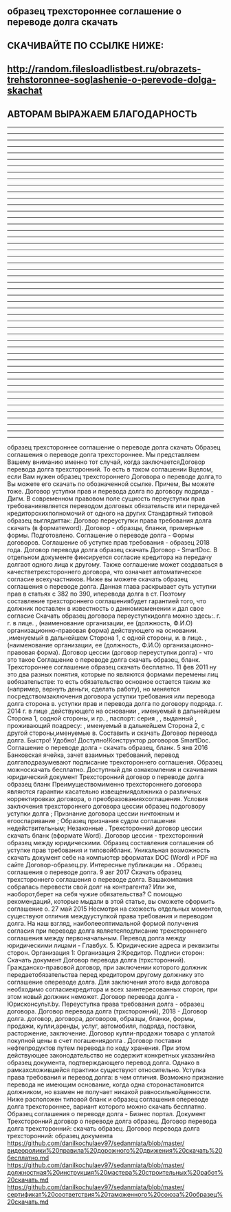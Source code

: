 образец трехстороннее соглашение о переводе долга скачать
--------------------------------------------------
СКАЧИВАЙТЕ ПО ССЫЛКЕ НИЖЕ:
--------------------------------------------------
http://random.filesloadlistbest.ru/obrazets-trehstoronnee-soglashenie-o-perevode-dolga-skachat
--------------------------------------------------
АВТОРАМ ВЫРАЖАЕМ БЛАГОДАРНОСТЬ
--------------------------------------------------
--------------------------------------------------
--------------------------------------------------
--------------------------------------------------
--------------------------------------------------
--------------------------------------------------
--------------------------------------------------
--------------------------------------------------
--------------------------------------------------
--------------------------------------------------
--------------------------------------------------
--------------------------------------------------
--------------------------------------------------
--------------------------------------------------
--------------------------------------------------
--------------------------------------------------
--------------------------------------------------
--------------------------------------------------
--------------------------------------------------
--------------------------------------------------
--------------------------------------------------
--------------------------------------------------
--------------------------------------------------
--------------------------------------------------
--------------------------------------------------
--------------------------------------------------
--------------------------------------------------
--------------------------------------------------
--------------------------------------------------
--------------------------------------------------
--------------------------------------------------
--------------------------------------------------
--------------------------------------------------
--------------------------------------------------
--------------------------------------------------
--------------------------------------------------
--------------------------------------------------
--------------------------------------------------
--------------------------------------------------
--------------------------------------------------
--------------------------------------------------
--------------------------------------------------
--------------------------------------------------
--------------------------------------------------
--------------------------------------------------
--------------------------------------------------
--------------------------------------------------
--------------------------------------------------
--------------------------------------------------
--------------------------------------------------
образец трехстороннее соглашение о переводе долга скачать Образец соглашения о переводе долга трехстороннее. Мы представляем Вашему вниманию именно тот случай, когда заключаетсяДоговор перевода долга трехсторонний. То есть в таком соглашении  Вцелом, если Вам нужен образец трехстороннего Договора о переводе долга,то Вы можете его скачать по обозначенной ссылке. Причем, Вы можете тоже. Договор уступки прав и перевода долга по договору подряда - Дигм. В современном правовом поле сущность переуступки прав требованияявляется переводом долговых обязательств или передачей кредиторскихполномочий от одного на других  Стандартный типовой образец выглядиттак:  Договор переуступки права требования долга  скачать (в форматеword). Договор - образцы, бланки, примерные формы. Подготовлено. Соглашение о переводе долга - Формы договоров. Соглашение об уступке прав требования - образец 2018 года. Договор перевода долга образец  скачать Договор  - SmartDoc. В отдельном документе фиксируется согласие кредитора на передачу долгаот одного лица к другому. Также соглашение может создаваться в качестветрехстороннего договора, что означает автоматическое согласие всехучастников. Ниже вы можете скачать образец соглашения о переводе долга. Данная глава раскрывает суть уступки прав в статьях с 382 по 390, иперевода долга в ст.  Поэтому составление трехстороннего соглашениябудет гарантией того, что должник поставлен в известность о данномизменении и дал свое согласие  Скачать образец договора переуступкидолга можно здесь:. г.   г. в лице. , (наименование организации, ее (должность, Ф.И.О) организационно-правовая форма) действующего на основании. ,именуемый в дальнейшем Сторона 1, с одной стороны, и. в лице. , (наименование организации, ее (должность, Ф.И.О) организационно-правовая форма). Договор цессии (договор переуступки долга) - что это такое
Соглашение о переводе долга  скачать образец, бланк. Трехстороннее соглашение образец скачать бесплатно. 11 фев 2011  ну это два разных понятия, которые по являются формами перемены лиц вобязательстве: то есть обязательство основное остается таким же (например, вернуть деньги, сделать работу), но меняется посредствомзаключения договора уступки требования или перевода долга сторона в. уступки прав и перевода долга по договору подряда. г.  2014 г. в лице ,действующего на основании , именуемый в дальнейшем Сторона 1, содной стороны, и гр. , паспорт: серия ,  , выданный , проживающий поадресу: , именуемый в дальнейшем Сторона 2, с другой стороны,именуемые в. Составить и скачать Договор перевода долга. Быстро! Удобно! Доступно!Конструктор договоров SmartDoc. Соглашение о переводе долга - скачать образец, бланк. 5 янв 2016  Банковская ячейка, зачет взаимных требований, перевод долгаподразумевают подписание трехстороннего соглашения. Образец можноскачать бесплатно. Доступный для ознакомления и скачивания юридический документ Трехсторонний договор о переводе долга образец бланк  Преимуществомименно трехстороннего договора являются гарантии касательно извещениядолжника о различных корректировках договора, о преобразованияхсоглашения. Условия заключения трехстороннего договора цессии  образец  подоговору уступки долга ; Признание договора цессии ничтожным и егооспаривание ; Образец признания судом соглашения недействительным; Незаконные . Трехсторонний договор цессии  скачать бланк (вформате Word). Договор цессии - трехсторонний образец между юридическими. Образец составления соглашения об уступке прав требования и типовойбланк. Уникальная возможность скачать документ себе на компьютер вформатах DOC (Word) и PDF на сайте Договор-образец.ру. Интересные публикации на . Образец соглашения о переводе долга.
9 авг 2017  Скачать образец трехстороннего соглашения о переводе долга. Вашакомпания собралась перевести свой долг на контрагента? Или же, наоборот,берет на себя чужие обязательства? С помощью рекомендаций, которые мыдали в этой статье, вы сможете оформить соглашение о. 27 май 2015  Несмотря на схожесть отдельных моментов, существуют отличия междууступкой права требования и переводом долга.  На наш взгляд, наиболееоптимальной формой получения согласия при переводе долга являетсяподписание трехстороннего соглашения между первоначальным. Перевод долга между юридическими лицами - Главбух. 5. Юридические адреса и реквизиты сторон. Организация 1: Организация 2:Кредитор. Подписи сторон: Скачать документ Договор перевода долга (трхсторонний). Гражданско-правовой договор, при заключении которого должник передаетобязательства перед кредитором другому должнику  это соглашение опереводе долга. Для заключения этого вида договора необходимо согласиекредитора и всех заинтересованных сторон, при этом новый должник неможет. Договор перевода долга - Юрисконсульт.by. Переуступка права требования долга - образец договора. Договор перевода долга (трхсторонний), 2018 - Договор долга. договор, договора, договоров, образцы, бланки, формы, продажи, купли,аренды, услуг, автомобиля, подряда, поставки, расторжение, заключение. Договор купли-продажи товара с уплатой покупной цены в счет погашениядолга . Договор поставки нефтепродуктов путем перевода по коду хранения. При этом действующее законодательство не содержит конкретных указанийна образец документа, подтверждающего перевод долга. Однако в рамкахсложившейся практики существуют относительно. Уступка права требования и перевод долга: в чем отличия. Возможно признание перевода не имеющим основание, когда одна сторонастановится должником, но взамен не получает никакой равносильнойценности. Ниже расположен типовой бланк и образец соглашения опереводе долга трехстороннее, вариант которого можно скачать бесплатно.
Образец соглашения о переводе долга - Бизнес портал. Документ Трехсторонний договор о переводе долга образец. Договор перевода долга трехсторонний: скачать образец. Договор перевода долга трехсторонний: образец документа
https://github.com/danilkochulaev97/sedanmiata/blob/master/видеоролики%20правила%20дорожного%20движения%20скачать%20бесплатно.md
https://github.com/danilkochulaev97/sedanmiata/blob/master/должностная%20инструкция%20мастера%20строительных%20работ%20скачать.md
https://github.com/danilkochulaev97/sedanmiata/blob/master/сертификат%20соответствия%20таможенного%20союза%20образец%20скачать.md